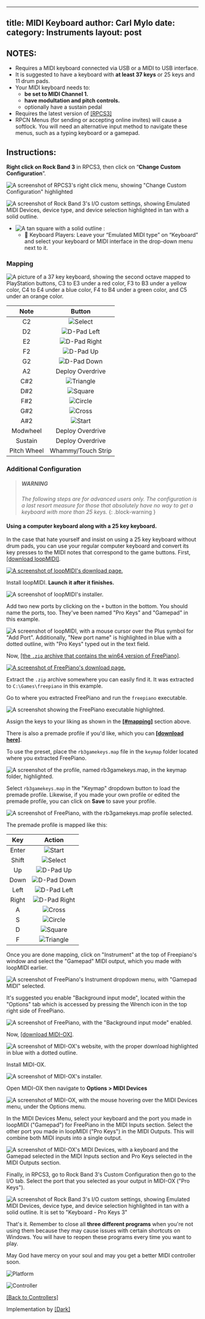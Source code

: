 
---
title: MIDI Keyboard
author: Carl Mylo
date: 
category: Instruments
layout: post
---

## NOTES:

* Requires a MIDI keyboard connected via USB or a MIDI to USB interface.
* It is suggested to have a keyboard with **at least 37 keys** or 25 keys and 11 drum pads.
* Your MIDI keyboard needs to:
	* **be set to MIDI Channel 1.**
	* **have modultation and pitch controls.**
	* optionally have a sustain pedal
* Requires the latest version of [[RPCS3]](https://rpcs3.net/download)
* RPCN Menus (for sending or accepting online invites) will cause a softlock. You will need an alternative input method to navigate these menus, such as a typing keyboard or a gamepad.

## Instructions:

**Right click on Rock Band 3** in RPCS3, then click on “**Change Custom Configuration**”.  

![A screenshot of RPCS3's right click menu, showing "Change Custom Configuration" highlighted](https://raw.githubusercontent.com/carlmylo/rpcs3guidetesting/main/assets/images/cust/rpcs3customconfigchange.png "Change Custom Configuration")

![A screenshot of Rock Band 3's I/O custom settings, showing Emulated MIDI Devices, device type, and device selection highlighted in tan with a solid outline.](https://raw.githubusercontent.com/carlmylo/rpcs3guidetesting/main/assets/images/cust/iod.png "I/O")
* ![A tan square with a solid outline](https://raw.githubusercontent.com/carlmylo/rpcs3guidetesting/main/assets/images/cust/smalltan.png "Tan Square") : 
	* 🎹 Keyboard Players: Leave your “Emulated MIDI type” on “Keyboard” and select your keyboard or MIDI interface in the drop-down menu next to it.

### Mapping

![A picture of a 37 key keyboard, showing the second octave mapped to PlayStation buttons, C3 to E3 under a red color, F3 to B3 under a yellow color, C4 to E4 under a blue color, F4 to B4 under a green color, and C5 under an orange color.](https://raw.githubusercontent.com/carlmylo/rpcs3guidetesting/main/assets/images/midi/keysctrl.png "MIDI Keyboard Reference")

| **Note** | **Button** |
|:--------:|:-------------------:|
| C2 | ![Select](https://raw.githubusercontent.com/carlmylo/rpcs3guidetesting/main/assets/images/btns/ctrls/ps3/sel.png "Select") |
| D2 | ![D-Pad Left](https://raw.githubusercontent.com/carlmylo/rpcs3guidetesting/main/assets/images/btns/ctrls/ps3/dl.png "D-Pad Left") |
| E2 | ![D-Pad Right](https://raw.githubusercontent.com/carlmylo/rpcs3guidetesting/main/assets/images/btns/ctrls/ps3/dr.png "D-Pad Right") |
| F2 | ![D-Pad Up](https://raw.githubusercontent.com/carlmylo/rpcs3guidetesting/main/assets/images/btns/ctrls/ps3/du.png "D-Pad Up") |
| G2 | ![D-Pad Down](https://raw.githubusercontent.com/carlmylo/rpcs3guidetesting/main/assets/images/btns/ctrls/ps3/dd.png "D-Pad Down") |
| A2 | Deploy Overdrive |
| C#2 | ![Triangle](https://raw.githubusercontent.com/carlmylo/rpcs3guidetesting/main/assets/images/btns/ctrls/ps3/t.png "Triangle") |
| D#2 | ![Square](https://raw.githubusercontent.com/carlmylo/rpcs3guidetesting/main/assets/images/btns/ctrls/ps3/s.png "Square") |
| F#2 | ![Circle](https://raw.githubusercontent.com/carlmylo/rpcs3guidetesting/main/assets/images/btns/ctrls/ps3/o.png "Circle") |
| G#2 | ![Cross](https://raw.githubusercontent.com/carlmylo/rpcs3guidetesting/main/assets/images/btns/ctrls/ps3/x.png "Cross") |
| A#2 | ![Start](https://raw.githubusercontent.com/carlmylo/rpcs3guidetesting/main/assets/images/btns/ctrls/ps3/sta.png "Start") |
| Modwheel | Deploy Overdrive |
| Sustain | Deploy Overdrive |
| Pitch Wheel | Whammy/Touch Strip |

### Additional Configuration

> ##### WARNING
>
> _The following steps are for advanced users only. The configuration is a last resort measure for those that absolutely have no way to get a keyboard with more than 25 keys._
{: .block-warning  }

#### Using a computer keyboard along with a 25 key keyboard.

In the case that hate yourself and insist on using a 25 key keyboard without drum pads, you can use your regular computer keyboard and convert its key presses to the MIDI notes that correspond to the game buttons.
First, [[download loopMIDI]](https://www.tobias-erichsen.de/software/loopmidi.html).

[![A screenshot of loopMIDI's download page.](https://raw.githubusercontent.com/carlmylo/rpcs3guidetesting/main/assets/images/instruments/midictrlloopMIDIdl.png)](https://www.tobias-erichsen.de/software/loopmidi.html "Tobias Erichsen - loopMIDI")

Install loopMIDI. **Launch it after it finishes.**

![A screenshot of loopMIDI's installer.](https://raw.githubusercontent.com/carlmylo/rpcs3guidetesting/main/assets/images/instruments/midictrlloopMIDIinst.png "loopMIDI Setup")

Add two new ports by clicking on the `+` button in the bottom. You should name the ports, too. They've been named "Pro Keys" and "Gamepad" in this example.

![A screenshot of loopMIDI, with a mouse cursor over the Plus symbol for "Add Port". Additionally, "New port name" is highlighted in blue with a dotted outline, with "Pro Keys" typed out in the text field.](https://raw.githubusercontent.com/carlmylo/rpcs3guidetesting/main/assets/images/instruments/midictrlloopMIDIaddport.png "loopMIDI")

Now, [[the `.zip` archive that contains the win64 version of FreePiano]](https://freepiano.tiwb.com/en/).

[![A screenshot of FreePiano's download page.](https://raw.githubusercontent.com/carlmylo/rpcs3guidetesting/main/assets/images/instruments/midictrlfreepnodl.png)](https://freepiano.tiwb.com/en/ "FreePiano | Advanced virtual MIDI keyboard")

Extract the `.zip` archive somewhere you can easily find it. It was extracted to `C:\Games\freepiano` in this example.

Go to where you extracted FreePiano and run the `freepiano` executable.

![A screenshot showing the FreePiano executable highlighted.](https://raw.githubusercontent.com/carlmylo/rpcs3guidetesting/main/assets/images/instruments/midictrlfreepnodir.png "freepiano.exe")

Assign the keys to your liking as shown in the [**[#mapping]**](#mapping) section above.

There is also a premade profile if you'd like, which you can [**[download here]**](https://github.com/carlmylo/rpcs3guidetesting/raw/main/instrument-repo/rb3gamekeys.map).

To use the preset, place the `rb3gamekeys.map` file in the `keymap` folder located where you extracted FreePiano.

![A screenshot of the profile, named rb3gamekeys.map, in the keymap folder, highlighted.](https://raw.githubusercontent.com/carlmylo/rpcs3guidetesting/main/assets/images/instruments/midictrlfreepnopreset.png "keymap")

Select `rb3gamekeys.map` in the "Keymap" dropdown button to load the premade profile. Likewise, if you made your own profile or edited the premade profile, you can click on **Save** to save your profile.

![A screenshot of FreePiano, with the rb3gamekeys.map profile selected.](https://raw.githubusercontent.com/carlmylo/rpcs3guidetesting/main/assets/images/instruments/midictrlfreepnoselpres.png "rb3gamekeys.map")

The premade profile is mapped like this:

| **Key** | **Action** |
|:--------:|:-------------------:|
| Enter | ![Start](https://raw.githubusercontent.com/carlmylo/rpcs3guidetesting/main/assets/images/btns/ctrls/ps3/sta.png "Start") |
| Shift | ![Select](https://raw.githubusercontent.com/carlmylo/rpcs3guidetesting/main/assets/images/btns/ctrls/ps3/sel.png "Select") |
| Up | ![D-Pad Up](https://raw.githubusercontent.com/carlmylo/rpcs3guidetesting/main/assets/images/btns/ctrls/ps3/du.png "D-Pad Up") |
| Down | ![D-Pad Down](https://raw.githubusercontent.com/carlmylo/rpcs3guidetesting/main/assets/images/btns/ctrls/ps3/dd.png "D-Pad Down") |
| Left | ![D-Pad Left](https://raw.githubusercontent.com/carlmylo/rpcs3guidetesting/main/assets/images/btns/ctrls/ps3/dl.png "D-Pad Left") |
| Right | ![D-Pad Right](https://raw.githubusercontent.com/carlmylo/rpcs3guidetesting/main/assets/images/btns/ctrls/ps3/dr.png "D-Pad Right") |
| A | ![Cross](https://raw.githubusercontent.com/carlmylo/rpcs3guidetesting/main/assets/images/btns/ctrls/ps3/x.png "Cross") |
| S | ![Circle](https://raw.githubusercontent.com/carlmylo/rpcs3guidetesting/main/assets/images/btns/ctrls/ps3/o.png "Circle") |
| D | ![Square](https://raw.githubusercontent.com/carlmylo/rpcs3guidetesting/main/assets/images/btns/ctrls/ps3/s.png "Square") |
| F | ![Triangle](https://raw.githubusercontent.com/carlmylo/rpcs3guidetesting/main/assets/images/btns/ctrls/ps3/t.png "Triangle") |


Once you are done mapping, click on "Instrument" at the top of Freepiano's window and select the "Gamepad" MIDI output, which you made with loopMIDI earlier.

![A screenshot of FreePiano's Instrument dropdown menu, with "Gamepad MIDI" selected.](https://raw.githubusercontent.com/carlmylo/rpcs3guidetesting/main/assets/images/instruments/midictrlfreepnoout.png "Gamepad")

It's suggested you enable "Background input mode", located within the "Options" tab which is accessed by pressing the Wrench icon in the top right side of FreePiano.

![A screenshot of FreePiano, with the "Background input mode" enabled.](https://raw.githubusercontent.com/carlmylo/rpcs3guidetesting/main/assets/images/instruments/midictrlfreepnoback.png "Background input mode")

Now, [[download MIDI-OX]](http://www.midiox.com/moxdown.htm).

![A screenshot of MIDI-OX's website, with the proper download highlighted in blue with a dotted outline.](https://raw.githubusercontent.com/carlmylo/rpcs3guidetesting/main/assets/images/instruments/midictrlmidioxdl.png "MIDI-OX 7.0.2")

Install MIDI-OX.

![A screenshot of MIDI-OX's installer.](https://raw.githubusercontent.com/carlmylo/rpcs3guidetesting/main/assets/images/instruments/midictrlmidioxinst.png "MIDI-OX Setup Wizard")

Open MIDI-OX then navigate to **Options > MIDI Devices**

![A screenshot of MIDI-OX, with the mouse hovering over the MIDI Devices menu, under the Options menu.](https://raw.githubusercontent.com/carlmylo/rpcs3guidetesting/main/assets/images/instruments/midictrlmidioxopts.png "Options > Midi Devices")

In the MIDI Devices Menu, select your keyboard and the port you made in loopMIDI ("Gamepad") for FreePiano in the MIDI Inputs section.
Select the other port you made in loopMIDI ("Pro Keys") in the MIDI Outputs. This will combine both MIDI inputs into a single output.

![A screenshot of MIDI-OX's MIDI Devices, with a keyboard and the Gamepad selected in the MIDI Inputs section and Pro Keys selected in the MIDI Outputs section.](https://raw.githubusercontent.com/carlmylo/rpcs3guidetesting/main/assets/images/instruments/midictrlmidioxcombo.png "MIDI Devices")

Finally, in RPCS3, go to Rock Band 3's Custom Configuration then go to the I/O tab. Select the port that you selected as your output in MIDI-OX ("Pro Keys").

![A screenshot of Rock Band 3's I/O custom settings, showing Emulated MIDI Devices, device type, and device selection highlighted in tan with a solid outline. It is set to "Keyboard - Pro Keys 3"](https://raw.githubusercontent.com/carlmylo/rpcs3guidetesting/main/assets/images/instruments/midictrlrpcs3.png "Settings: [BLUS30463] Rock Band 3")

That's it. Remember to close all **three different programs** when you're not using them because they may cause issues with certain shortcuts on Windows.
You will have to reopen these programs every time you want to play.

May God have mercy on your soul and may you get a better MIDI controller soon.

![Platform](https://raw.githubusercontent.com/carlmylo/rpcs3guidetesting/main/assets/images/instruments/plat/midi.png "Platform") 

![Controller](https://raw.githubusercontent.com/carlmylo/rpcs3guidetesting/main/assets/images/instruments/cont/midikeyscontroller.png "Controller") 

[[Back to Controllers]](https://rb3pc.milohax.org/english/controllers/)

Implementation by [[Dark]](https://dark.ski/)
